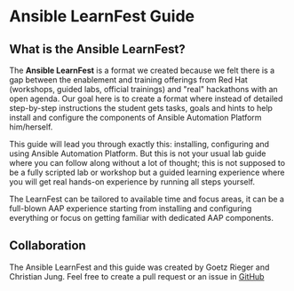 # Ansible LearnFest Guide

## What is the Ansible LearnFest?

The **Ansible LearnFest** is a format we created because we felt there is a gap between the enablement and training offerings from Red Hat (workshops, guided labs, official trainings) and "real" hackathons with an open agenda. Our goal here is to create a format where instead of detailed step-by-step instructions the student gets tasks, goals and hints to help install and configure the components of Ansible Automation Platform him/herself.

This guide will lead you through exactly this: installing, configuring and using Ansible Automation Platform. But this is not your usual lab guide where you can follow along without a lot of thought; this is not supposed to be a fully scripted lab or workshop but a guided learning experience where you will get real hands-on experience by running all steps yourself.

The LearnFest can be tailored to available time and focus areas, it can be a full-blown AAP experience starting from installing and configuring everything or focus on getting familiar with dedicated AAP components.

## Collaboration
The Ansible LearnFest and this guide was created by Goetz Rieger and Christian Jung.
Feel free to create a pull request or an issue in [GitHub](https://github.com/ansible-learnfest)
